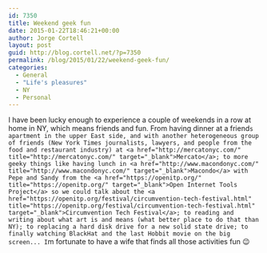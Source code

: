 ```yaml
---
id: 7350
title: Weekend geek fun
date: 2015-01-22T18:46:21+00:00
author: Jorge Cortell
layout: post
guid: http://blog.cortell.net/?p=7350
permalink: /blog/2015/01/22/weekend-geek-fun/
categories:
  - General
  - "Life's pleasures"
  - NY
  - Personal
---
```

I have been lucky enough to experience a couple of weekends in a row at home in NY, which means friends and fun. From having dinner at a friend`s apartment in the upper East side, and with another heterogeneous group of friends (New York Times journalists, lawyers, and people from the food and restaurant industry) at <a href="http://mercatonyc.com/" title="http://mercatonyc.com/" target="_blank">Mercato</a>; to more geeky things like having lunch in <a href="http://www.macondonyc.com/" title="http://www.macondonyc.com/" target="_blank">Macondo</a> with Pepe and Sandy from the <a href="https://openitp.org/" title="https://openitp.org/" target="_blank">Open Internet Tools Project</a> so we could talk about the <a href="https://openitp.org/festival/circumvention-tech-festival.html" title="https://openitp.org/festival/circumvention-tech-festival.html" target="_blank">Circumvention Tech Festival</a>; to reading and writing about what art is and means (what better place to do that than NY); to replacing a hard disk drive for a new solid state drive; to finally watching BlackHat and the last Hobbit movie on the big screen... I`m fortunate to have a wife that finds all those activities fun 😉